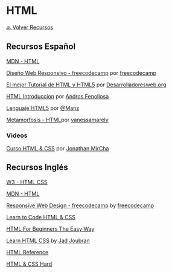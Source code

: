 # HTML

[🔙 Volver Recursos](https://github.com/vanessamarely/recursos-frontend/)

## Recursos Español

[MDN - HTML](https://developer.mozilla.org/es/docs/Web/HTML)

[Diseño Web Responsivo - freecodecamp](https://www.freecodecamp.org/espanol/learn/responsive-web-design/) por [freecodecamp](https://www.freecodecamp.org)

[El mejor Tutorial de HTML y HTML5](https://desarrolladoresweb.org/tutorial-html-html5-completo/) por [Desarrolladoresweb.org](https://desarrolladoresweb.org/)

[HTML Introduccion](https://programadorwebvalencia.com/cursos/html/introducci%C3%B3n/) por [Andros Fenollosa](https://programadorwebvalencia.com/#contact)

[Lenguaje HTML5](https://lenguajehtml.com/html/) por [@Manz](https://twitter.com/Manz) 

[Metamorfosis - HTML](https://ngchallenges.gitbook.io/metamorfosis-de-angular/nivel-0-oruga/que-es-html)por [vanessamarely](https://github.com/vanessamarely)

### Videos

[Curso HTML & CSS](https://www.youtube.com/watch?v=-oK6zL01fNM&ab_channel=jonmircha) por [Jonathan MirCha](https://www.youtube.com/channel/UCXR7VjA26PcHP3vb6F2X3VQ)


## Recursos Inglés

[W3 - HTML CSS](https://www.w3.org/standards/webdesign/htmlcss)

[MDN - HTML](https://developer.mozilla.org/en-US/docs/Web/HTML)

[Responsive Web Design - freecodecamp](https://www.freecodecamp.org/learn/responsive-web-design/) by [freecodecamp](https://www.freecodecamp.org)

[Learn to Code HTML & CSS](https://learn.shayhowe.com/html-css/)

[HTML For Beginners The Easy Way](https://html.com/)

[Learn HTML CSS](https://learnhtmlcss.online/) by [Jad Joubran](https://jadjoubran.io/)

[HTML Reference](https://htmlreference.io/)

[HTML & CSS Hard](https://www.internetingishard.com/html-and-css/)


